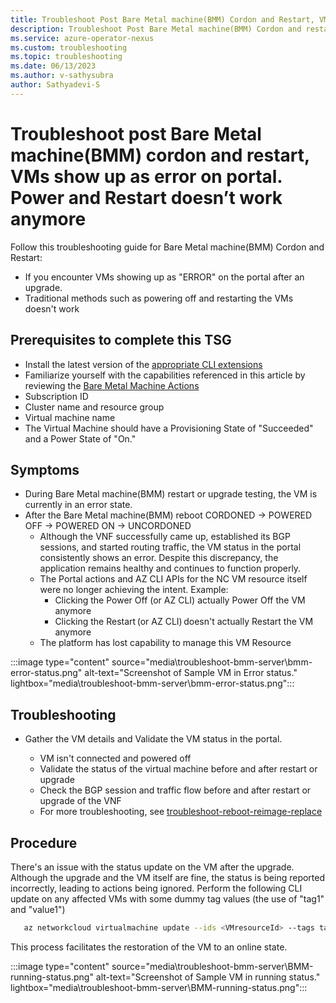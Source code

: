 ```yaml
---
title: Troubleshoot Post Bare Metal machine(BMM) Cordon and Restart, VMs show up as error on Portal. Power and Restart doesn’t work anymore for Azure Operator Nexus
description: Troubleshoot Post Bare Metal machine(BMM) Cordon and restart, VMs show up as error on Portal. Power & Restart doesn’t work anymore.
ms.service: azure-operator-nexus
ms.custom: troubleshooting
ms.topic: troubleshooting
ms.date: 06/13/2023
ms.author: v-sathysubra
author: Sathyadevi-S
---
```

# Troubleshoot post Bare Metal machine(BMM) cordon and restart, VMs show up as error on portal. Power and Restart doesn’t work anymore
Follow this troubleshooting guide for Bare Metal machine(BMM) Cordon and Restart:
- If you encounter VMs showing up as "ERROR" on the portal after an upgrade.
- Traditional methods such as powering off and restarting the VMs doesn't work 

## Prerequisites to complete this TSG
- Install the latest version of the
  [appropriate CLI extensions](./howto-install-cli-extensions.md)
- Familiarize yourself with the capabilities referenced in this article by reviewing the [Bare Metal Machine Actions](howto-baremetal-functions.md)
- Subscription ID
- Cluster name and resource group
- Virtual machine name  
- The Virtual Machine should have a Provisioning State of "Succeeded" and a Power State of "On."

## Symptoms 

- During Bare Metal machine(BMM) restart or upgrade testing, the VM is currently in an error state.
- After the Bare Metal machine(BMM) reboot CORDONED -> POWERED OFF -> POWERED ON -> UNCORDONED 
    - Although the VNF successfully came up, established its BGP sessions, and started routing traffic, the VM status in the portal consistently shows an error. Despite this discrepancy, the application remains healthy and continues to function properly.
    - The Portal actions and AZ CLI APIs for the NC VM resource itself were no longer achieving the intent. Example: 
        - Clicking the Power Off (or AZ CLI)  actually Power Off the VM anymore 
        - Clicking the Restart (or AZ CLI) doesn't actually Restart the VM anymore 
    - The platform has lost capability to manage this VM Resource 

:::image type="content" source="media\troubleshoot-bmm-server\bmm-error-status.png" alt-text="Screenshot of Sample VM in Error status." lightbox="media\troubleshoot-bmm-server\bmm-error-status.png":::

## Troubleshooting

- Gather the VM details and Validate the VM status in the portal. 

    - VM isn't connected and powered off  
    - Validate the status of the virtual machine before and after restart or upgrade 
    - Check the BGP session and traffic flow before and after restart or upgrade of the VNF  
    - For more troubleshooting, see [troubleshoot-reboot-reimage-replace](troubleshoot-reboot-reimage-replace.md)

## Procedure

There's an issue with the status update on the VM after the upgrade.
Although the upgrade and the VM itself are fine, the status is being reported incorrectly, leading to actions being ignored.
Perform the following CLI update on any affected VMs with some dummy tag values (the use of "tag1" and "value1")  

~~~bash
   az networkcloud virtualmachine update --ids <VMresourceId> --tags tag1=value1
~~~

This process facilitates the restoration of the VM to an online state. 

:::image type="content" source="media\troubleshoot-bmm-server\BMM-running-status.png" alt-text="Screenshot of Sample VM in running status." lightbox="media\troubleshoot-bmm-server\BMM-running-status.png":::
